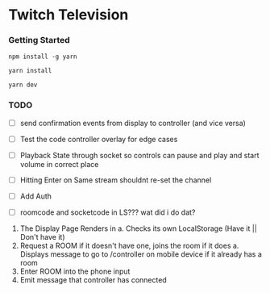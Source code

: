 # Twitch Television

### Getting Started

`npm install -g yarn`

`yarn install`

`yarn dev`

### TODO
- [ ] send confirmation events from display to controller (and vice versa)
- [ ] Test the code controller overlay for edge cases
- [ ] Playback State through socket so controls can pause and play and start volume in correct place
- [ ] Hitting Enter on Same stream shouldnt re-set the channel
- [ ] Add Auth
- [ ] roomcode and socketcode in LS??? wat did i do dat?



1. The Display Page Renders in
  a. Checks its own LocalStorage (Have it || Don't have it)
2. Request a ROOM if it doesn't have one, joins the room if it does
  a. Displays message to go to /controller on mobile device if it already has a room
3. Enter ROOM into the phone input
4. Emit message that controller has connected
